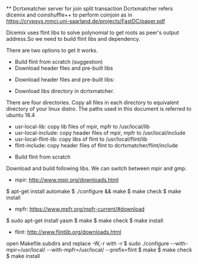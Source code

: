 ** Dcrtxmatcher server for join split transaction
Dcrtxmatcher refers dicemix and coinshuffle++ to perform coinjoin as in https://crypsys.mmci.uni-saarland.de/projects/FastDC/paper.pdf

Dicemix uses flint libs to solve polynomial to get roots as peer's output address.So we need to build flint libs and dependency.

There are two options to get it works.

- Build flint from scratch (suggestion)
- Download header files and pre-built libs


* Download header files and pre-built libs:

- Download libs directory in dcrtxmatcher.

There are four directories. Copy all files in each directory to equivalent directory of your linux distro.
The paths used in this document is referred to ubuntu 18.4

- usr-local-lib: copy lib files of mpir, mpfr to /usr/local/lib
- usr-local-include: copy header files of mpir, mpfr to /usr/local/include
- usr-local-flint-lib: copy libs of flint to /usr/local/flint/lib
- flint-include: copy header files of flint to dcrtxmatcher/flint/include

* Build flint from scratch

Download and build following libs. We can switch between mpir and gmp.

- mpir: http://www.mpir.org/downloads.html

$ apt-get install automake
$ ./configure && make
$ make check
$ make install

- mpfr: https://www.mpfr.org/mpfr-current/#download

$ sudo apt-get install yasm
$ make
$ make check
$ make install

- flint: http://www.flintlib.org/downloads.html

open Makefile.subdirs and replace -W,-r with -r
$ sudo ./configure --with-mpir=/usr/local/ --with-mpfr=/usr/local/ --prefix=flint
$ make
$ make check
$ make install
